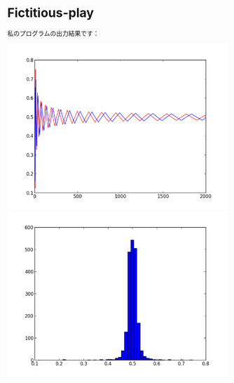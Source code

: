 Fictitious-play
===============

私のプログラムの出力結果です：

![fictitious](fictitious.png)
![fictitious_hist](fictitious_hist.png)
